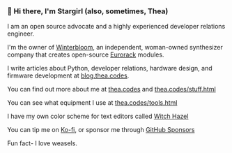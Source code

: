 ### :wave: Hi there, I'm Stargirl (also, sometimes, Thea)

I am an open source advocate and a highly experienced developer relations engineer.

I'm the owner of [Winterbloom](https://winterbloom.com), an independent, woman-owned synthesizer company that creates open-source [Eurorack](https://en.wikipedia.org/wiki/Eurorack) modules.

I write articles about Python, developer relations, hardware design, and firmware development at [blog.thea.codes](https://blog.thea.codes).

You can find out more about me at [thea.codes](https://thea.codes) and [thea.codes/stuff.html](https://thea.codes/stuff.html)

You can see what equipment I use at [thea.codes/tools.html](https://thea.codes/tools.html)

I have my own color scheme for text editors called [Witch Hazel](https://witchhazel.thea.codes)

You can tip me on [Ko-fi](https://ko-fi.com/theacodes), or sponsor me through [GitHub Sponsors](https://github.com/sponsors/theacodes)

Fun fact- I love weasels.
